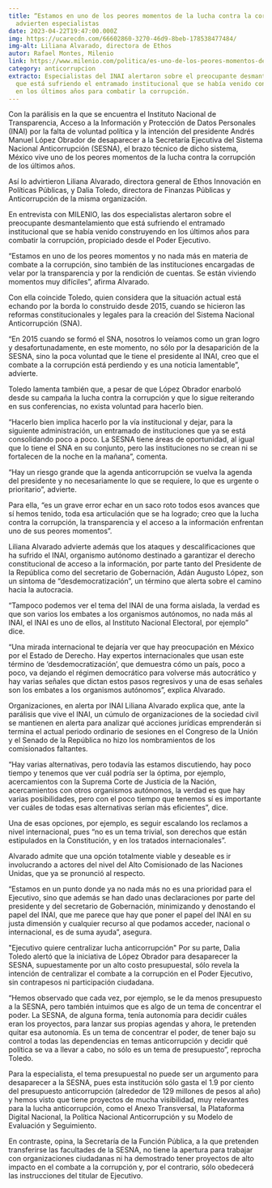 ```yaml
---
title: “Estamos en uno de los peores momentos de la lucha contra la corrupción”,
  advierten especialistas
date: 2023-04-22T19:47:00.000Z
img: https://ucarecdn.com/66602860-3270-46d9-8beb-178538477484/
img-alt: Liliana Alvarado, directora de Ethos
autor: Rafael Montes, Milenio
link: https://www.milenio.com/politica/es-uno-de-los-peores-momentos-de-lucha-corrupcion-especialista
category: anticorrupcion
extracto: Especialistas del INAI alertaron sobre el preocupante desmantelamiento
  que está sufriendo el entramado institucional que se había venido construyendo
  en los últimos años para combatir la corrupción.
---
```

Con la parálisis en la que se encuentra el Instituto Nacional de Transparencia, Acceso a la Información y Protección de Datos Personales (INAI) por la falta de voluntad política y la intención del presidente Andrés Manuel López Obrador de desaparecer a la Secretaría Ejecutiva del Sistema Nacional Anticorrupción (SESNA), el brazo técnico de dicho sistema, México vive uno de los peores momentos de la lucha contra la corrupción de los últimos años.

Así lo advirtieron Liliana Alvarado, directora general de Ethos Innovación en Políticas Públicas, y Dalia Toledo, directora de Finanzas Públicas y Anticorrupción de la misma organización.

En entrevista con MILENIO, las dos especialistas alertaron sobre el preocupante desmantelamiento que está sufriendo el entramado institucional que se había venido construyendo en los últimos años para combatir la corrupción, propiciado desde el Poder Ejecutivo.

“Estamos en uno de los peores momentos y no nada más en materia de combate a la corrupción, sino también de las instituciones encargadas de velar por la transparencia y por la rendición de cuentas. Se están viviendo momentos muy difíciles”, afirma Alvarado.

Con ella coincide Toledo, quien considera que la situación actual está echando por la borda lo construido desde 2015, cuando se hicieron las reformas constitucionales y legales para la creación del Sistema Nacional Anticorrupción (SNA).

“En 2015 cuando se formó el SNA, nosotros lo veíamos como un gran logro y desafortunadamente, en este momento, no sólo por la desaparición de la SESNA, sino la poca voluntad que le tiene el presidente al INAI, creo que el combate a la corrupción está perdiendo y es una noticia lamentable”, advierte.

Toledo lamenta también que, a pesar de que López Obrador enarboló desde su campaña la lucha contra la corrupción y que lo sigue reiterando en sus conferencias, no exista voluntad para hacerlo bien.

“Hacerlo bien implica hacerlo por la vía institucional y dejar, para la siguiente administración, un entramado de instituciones que ya se está consolidando poco a poco. La SESNA tiene áreas de oportunidad, al igual que lo tiene el SNA en su conjunto, pero las instituciones no se crean ni se fortalecen de la noche en la mañana”, comenta.

“Hay un riesgo grande que la agenda anticorrupción se vuelva la agenda del presidente y no necesariamente lo que se requiere, lo que es urgente o prioritario”, advierte.

Para ella, “es un grave error echar en un saco roto todos esos avances que sí hemos tenido, toda esa articulación que se ha logrado; creo que la lucha contra la corrupción, la transparencia y el acceso a la información enfrentan uno de sus peores momentos”.

Liliana Alvarado advierte además que los ataques y descalificaciones que ha sufrido el INAI, organismo autónomo destinado a garantizar el derecho constitucional de acceso a la información, por parte tanto del Presidente de la República como del secretario de Gobernación, Adán Augusto López, son un síntoma de “desdemocratización”, un término que alerta sobre el camino hacia la autocracia.

“Tampoco podemos ver el tema del INAI de una forma aislada, la verdad es que son varios los embates a los organismos autónomos, no nada más al INAI, el INAI es uno de ellos, al Instituto Nacional Electoral, por ejemplo” dice.

“Una mirada internacional te dejaría ver que hay preocupación en México por el Estado de Derecho. Hay expertos internacionales que usan este término de ‘desdemocratización’, que demuestra cómo un país, poco a poco, va dejando el régimen democrático para volverse más autocrático y hay varias señales que dictan estos pasos regresivos y una de esas señales son los embates a los organismos autónomos”, explica Alvarado.

Organizaciones, en alerta por INAI
Liliana Alvarado explica que, ante la parálisis que vive el INAI, un cúmulo de organizaciones de la sociedad civil se mantienen en alerta para analizar qué acciones jurídicas emprenderán si termina el actual periodo ordinario de sesiones en el Congreso de la Unión y el Senado de la República no hizo los nombramientos de los comisionados faltantes.

“Hay varias alternativas, pero todavía las estamos discutiendo, hay poco tiempo y tenemos que ver cuál podría ser la óptima, por ejemplo, acercamientos con la Suprema Corte de Justicia de la Nación, acercamientos con otros organismos autónomos, la verdad es que hay varias posibilidades, pero con el poco tiempo que tenemos sí es importante ver cuáles de todas esas alternativas serían más eficientes”, dice.

Una de esas opciones, por ejemplo, es seguir escalando los reclamos a nivel internacional, pues “no es un tema trivial, son derechos que están estipulados en la Constitución, y en los tratados internacionales”.

Alvarado admite que una opción totalmente viable y deseable es ir involucrando a actores del nivel del Alto Comisionado de las Naciones Unidas, que ya se pronunció al respecto.

“Estamos en un punto donde ya no nada más no es una prioridad para el Ejecutivo, sino que además se han dado unas declaraciones por parte del presidente y del secretario de Gobernación, minimizando y denostando el papel del INAI, que me parece que hay que poner el papel del INAI en su justa dimensión y cualquier recurso al que podamos acceder, nacional o internacional, es de suma ayuda”, asegura.

"Ejecutivo quiere centralizar lucha anticorrupción"
Por su parte, Dalia Toledo alertó que la iniciativa de López Obrador para desaparecer la SESNA, supuestamente por un alto costo presupuestal, sólo revela la intención de centralizar el combate a la corrupción en el Poder Ejecutivo, sin contrapesos ni participación ciudadana.

“Hemos observado que cada vez, por ejemplo, se le da menos presupuesto a la SESNA, pero también intuimos que es algo de un tema de concentrar el poder. La SESNA, de alguna forma, tenía autonomía para decidir cuáles eran los proyectos, para lanzar sus propias agendas y ahora, le pretenden quitar esa autonomía. Es un tema de concentrar el poder, de tener bajo su control a todas las dependencias en temas anticorrupción y decidir qué política se va a llevar a cabo, no sólo es un tema de presupuesto”, reprocha Toledo.

Para la especialista, el tema presupuestal no puede ser un argumento para desaparecer a la SESNA, pues esta institución sólo gasta el 1.9 por ciento del presupuesto anticorrupción (alrededor de 129 millones de pesos al año) y hemos visto que tiene proyectos de mucha visibilidad, muy relevantes para la lucha anticorrupción, como el Anexo Transversal, la Plataforma Digital Nacional, la Política Nacional Anticorrupción y su Modelo de Evaluación y Seguimiento.

En contraste, opina, la Secretaría de la Función Pública, a la que pretenden transferirse las facultades de la SESNA, no tiene la apertura para trabajar con organizaciones ciudadanas ni ha demostrado tener proyectos de alto impacto en el combate a la corrupción y, por el contrario, sólo obedecerá las instrucciones del titular de Ejecutivo.